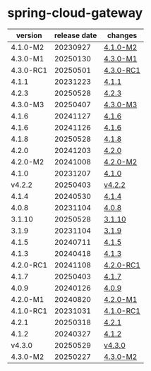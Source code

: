 # spring-cloud-gateway	


|version|release date|changes|
|---|---|---|
|4.1.0-M2|20230927|[4.1.0-M2](./4.1.0-M2-20230927.md)|
|4.3.0-M1|20250130|[4.3.0-M1](./4.3.0-M1-20250130.md)|
|4.3.0-RC1|20250501|[4.3.0-RC1](./4.3.0-RC1-20250501.md)|
|4.1.1|20231223|[4.1.1](./4.1.1-20231223.md)|
|4.2.3|20250528|[4.2.3](./4.2.3-20250528.md)|
|4.3.0-M3|20250407|[4.3.0-M3](./4.3.0-M3-20250407.md)|
|4.1.6|20241127|[4.1.6](./4.1.6-20241127.md)|
|4.1.6|20241126|[4.1.6](./4.1.6-20241126.md)|
|4.1.8|20250528|[4.1.8](./4.1.8-20250528.md)|
|4.2.0|20241203|[4.2.0](./4.2.0-20241203.md)|
|4.2.0-M2|20241008|[4.2.0-M2](./4.2.0-M2-20241008.md)|
|4.1.0|20231207|[4.1.0](./4.1.0-20231207.md)|
|v4.2.2|20250403|[v4.2.2](./v4.2.2-20250403.md)|
|4.1.4|20240530|[4.1.4](./4.1.4-20240530.md)|
|4.0.8|20231104|[4.0.8](./4.0.8-20231104.md)|
|3.1.10|20250528|[3.1.10](./3.1.10-20250528.md)|
|3.1.9|20231104|[3.1.9](./3.1.9-20231104.md)|
|4.1.5|20240711|[4.1.5](./4.1.5-20240711.md)|
|4.1.3|20240418|[4.1.3](./4.1.3-20240418.md)|
|4.2.0-RC1|20241108|[4.2.0-RC1](./4.2.0-RC1-20241108.md)|
|4.1.7|20250403|[4.1.7](./4.1.7-20250403.md)|
|4.0.9|20240126|[4.0.9](./4.0.9-20240126.md)|
|4.2.0-M1|20240820|[4.2.0-M1](./4.2.0-M1-20240820.md)|
|4.1.0-RC1|20231031|[4.1.0-RC1](./4.1.0-RC1-20231031.md)|
|4.2.1|20250318|[4.2.1](./4.2.1-20250318.md)|
|4.1.2|20240327|[4.1.2](./4.1.2-20240327.md)|
|v4.3.0|20250529|[v4.3.0](./v4.3.0-20250529.md)|
|4.3.0-M2|20250227|[4.3.0-M2](./4.3.0-M2-20250227.md)|
